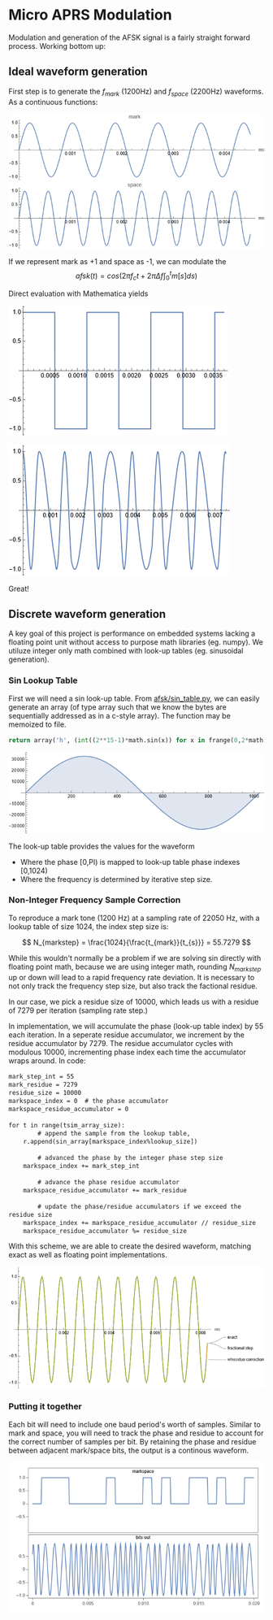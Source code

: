 


# Micro APRS Modulation

Modulation and generation of the AFSK signal is a fairly straight forward process.  Working bottom up:

## Ideal waveform generation

First step is to generate the $`f_{mark}`$ (1200Hz) and $`f_{space}`$ (2200Hz) waveforms.  As a continuous functions:
  
![AFSK Mark](mark.png?raw=true "Mark Waveform")
![AFSK Space](space.png?raw=true "Space Waveform")

If we represent mark as +1 and space as -1, we can modulate the 
$$afsk(t) = cos\left(2 \pi f_c t + 2 \pi \Delta f  \int_{0}^t m[s] d s \right) $$

Direct evaluation with Mathematica yields 

![AFSK Square](square.png?raw=true "Square Waveform")

![Afsk](afsk_continuous.png?raw=true "Afsk")

Great!


## Discrete waveform generation

A key goal of this project is performance on embedded systems lacking a floating point unit without access to purpose math libraries (eg. numpy).  We utiluze integer only math combined with look-up tables (eg. sinusoidal generation).

### Sin Lookup Table

First we will need a sin look-up table.  From [afsk/sin_table.py](https://github.com/stephanelsmith/micro-aprs-modem/blob/master/afsk/sin_table.py), we can easily generate an array (of type array such that we know the bytes are sequentially addressed as in a c-style array). The function may be memoized to file. 

```python
return array('h', (int((2**15-1)*math.sin(x)) for x in frange(0,2*math.pi,2*math.pi/size)))
```

![Discrete Sin](discrete_sin.png?raw=true "Discrete Sin")

The look-up table provides the values for the waveform
- Where the phase [0,PI) is mapped to look-up table phase indexes [0,1024)
- Where the frequency is determined by iterative step size.

### Non-Integer Frequency Sample Correction

To reproduce a mark tone (1200 Hz) at a sampling rate of 22050 Hz, with a lookup table of size 1024, the index step size is:

$$ N_{markstep} = \frac{1024}{\frac{t_{mark}}{t_{s}}} = 55.7279 $$ 

While this wouldn't normally be a problem if we are solving sin directly with floating point math, because we are using integer math, rounding $N_{markstep}$ up or down will lead to a rapid frequency rate deviation.  It is necessary to not only track the frequency step size, but also track the factional residue.

In our case, we pick a residue size of 10000, which leads us with a residue of 7279 per iteration (sampling rate step.)

In implementation, we will accumulate the phase (look-up table index) by 55 each iteration.  In a seperate residue accumulator, we increment by the residue accumulator by 7279.  The residue accumulator cycles with modulous 10000, incrementing phase index each time the accumulator wraps around.  In code:

```
mark_step_int = 55 
mark_residue = 7279
residue_size = 10000
markspace_index = 0  # the phase accumulator
markspace_residue_accumulator = 0

for t in range(tsim_array_size):
        # append the sample from the lookup table, 
	r.append(sin_array[markspace_index%lookup_size])

        # advanced the phase by the integer phase step size
	markspace_index += mark_step_int

        # advance the phase residue accumulator
	markspace_residue_accumulator += mark_residue

        # update the phase/residue accumulators if we exceed the residue size
	markspace_index += markspace_residue_accumulator // residue_size 
	markspace_residue_accumulator %= residue_size
```

With this scheme, we are able to create the desired waveform, matching exact as well as floating point implementations.

![Compare Sin](sin_out.png?raw=true "Compare Sin")

### Putting it together

Each bit will need to include one baud period's worth of samples.  Similar to mark and space, you will need to track the phase and residue to account for the correct number of samples per bit.  By retaining the phase and residue between adjacent mark/space bits, the output is a continous waveform.

![Mark/Space](markspace_out.png?raw=true "Mark/Space")

 



